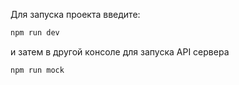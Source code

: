 Для запуска проекта введите:

```bash
npm run dev
```

и затем в другой консоле для запуска API сервера

```bash
npm run mock
```
